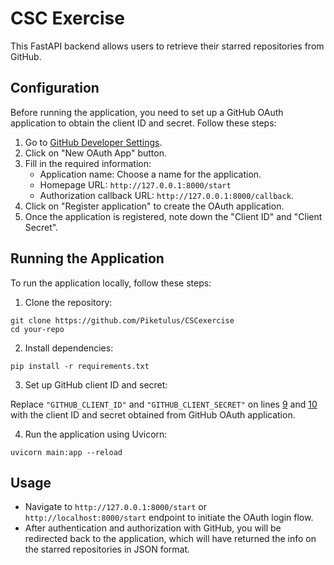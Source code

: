 # CSC Exercise

This FastAPI backend allows users to retrieve their starred repositories from GitHub.

## Configuration

Before running the application, you need to set up a GitHub OAuth application to obtain the client ID and secret. Follow these steps:

1. Go to [GitHub Developer Settings](https://github.com/settings/developers).
2. Click on "New OAuth App" button.
3. Fill in the required information:
   - Application name: Choose a name for the application.
   - Homepage URL: `http://127.0.0.1:8000/start`
   - Authorization callback URL: `http://127.0.0.1:8000/callback`.
4. Click on "Register application" to create the OAuth application.
5. Once the application is registered, note down the "Client ID" and "Client Secret".

## Running the Application

To run the application locally, follow these steps:

1. Clone the repository:

```
git clone https://github.com/Piketulus/CSCexercise
cd your-repo
```

2. Install dependencies:

```
pip install -r requirements.txt
```

3. Set up GitHub client ID and secret:

Replace `"GITHUB_CLIENT_ID"` and `"GITHUB_CLIENT_SECRET"` on lines [9](https://github.com/Piketulus/CSCexercise/blob/0f3af6b447d5b986bc3ee998030635ba727b77ee/main.py#L9) and [10](https://github.com/Piketulus/CSCexercise/blob/6ff627e2c3328f46d9f8d48a6aa2e428376f8c1c/main.py#L10) with the client ID and secret obtained from GitHub OAuth application.

4. Run the application using Uvicorn:

```
uvicorn main:app --reload
```

## Usage

- Navigate to `http://127.0.0.1:8000/start` or `http://localhost:8000/start` endpoint to initiate the OAuth login flow.
- After authentication and authorization with GitHub, you will be redirected back to the application, which will have returned the info on the starred repositories in JSON format.
